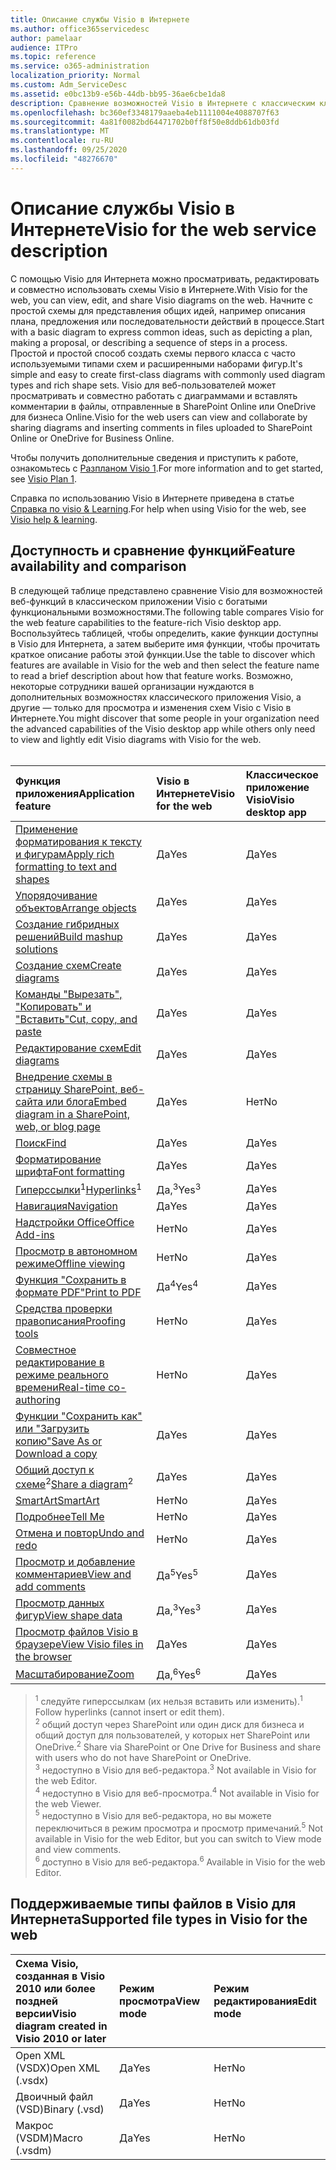 ```yaml
---
title: Описание службы Visio в Интернете
ms.author: office365servicedesc
author: pamelaar
audience: ITPro
ms.topic: reference
ms.service: o365-administration
localization_priority: Normal
ms.custom: Adm_ServiceDesc
ms.assetid: e0bc13b9-e56b-44db-bb95-36ae6cbe1da8
description: Сравнение возможностей Visio в Интернете с классическим классическим приложением Visio.
ms.openlocfilehash: bc360ef3348179aaeba4eb1111004e4088707f63
ms.sourcegitcommit: 4a81f0082bd64471702b0ff8f50e8ddb61db03fd
ms.translationtype: MT
ms.contentlocale: ru-RU
ms.lasthandoff: 09/25/2020
ms.locfileid: "48276670"
---
```

# <a name="visio-for-the-web-service-description"></a><span data-ttu-id="3bd33-103">Описание службы Visio в Интернете</span><span class="sxs-lookup"><span data-stu-id="3bd33-103">Visio for the web service description</span></span>

<span data-ttu-id="3bd33-104">С помощью Visio для Интернета можно просматривать, редактировать и совместно использовать схемы Visio в Интернете.</span><span class="sxs-lookup"><span data-stu-id="3bd33-104">With Visio for the web, you can view, edit, and share Visio diagrams on the web.</span></span> <span data-ttu-id="3bd33-105">Начните с простой схемы для представления общих идей, например описания плана, предложения или последовательности действий в процессе.</span><span class="sxs-lookup"><span data-stu-id="3bd33-105">Start with a basic diagram to express common ideas, such as depicting a plan, making a proposal, or describing a sequence of steps in a process.</span></span> <span data-ttu-id="3bd33-106">Простой и простой способ создать схемы первого класса с часто используемыми типами схем и расширенными наборами фигур.</span><span class="sxs-lookup"><span data-stu-id="3bd33-106">It's simple and easy to create first-class diagrams with commonly used diagram types and rich shape sets.</span></span> <span data-ttu-id="3bd33-107">Visio для веб-пользователей может просматривать и совместно работать с диаграммами и вставлять комментарии в файлы, отправленные в SharePoint Online или OneDrive для бизнеса Online.</span><span class="sxs-lookup"><span data-stu-id="3bd33-107">Visio for the web users can view and collaborate by sharing diagrams and inserting comments in files uploaded to SharePoint Online or OneDrive for Business Online.</span></span>
  
<span data-ttu-id="3bd33-108">Чтобы получить дополнительные сведения и приступить к работе, ознакомьтесь с [Разпланом Visio 1](https://products.office.com/visio/visio-online).</span><span class="sxs-lookup"><span data-stu-id="3bd33-108">For more information and to get started, see [Visio Plan 1](https://products.office.com/visio/visio-online).</span></span>
  
<span data-ttu-id="3bd33-109">Справка по использованию Visio в Интернете приведена в статье [Справка по visio & Learning](https://support.office.com/visio).</span><span class="sxs-lookup"><span data-stu-id="3bd33-109">For help when using Visio for the web, see [Visio help & learning](https://support.office.com/visio).</span></span>
  
## <a name="feature-availability-and-comparison"></a><span data-ttu-id="3bd33-110">Доступность и сравнение функций</span><span class="sxs-lookup"><span data-stu-id="3bd33-110">Feature availability and comparison</span></span>

<span data-ttu-id="3bd33-111">В следующей таблице представлено сравнение Visio для возможностей веб-функций в классическом приложении Visio с богатыми функциональными возможностями.</span><span class="sxs-lookup"><span data-stu-id="3bd33-111">The following table compares Visio for the web feature capabilities to the feature-rich Visio desktop app.</span></span> <span data-ttu-id="3bd33-112">Воспользуйтесь таблицей, чтобы определить, какие функции доступны в Visio для Интернета, а затем выберите имя функции, чтобы прочитать краткое описание работы этой функции.</span><span class="sxs-lookup"><span data-stu-id="3bd33-112">Use the table to discover which features are available in Visio for the web and then select the feature name to read a brief description about how that feature works.</span></span> <span data-ttu-id="3bd33-113">Возможно, некоторые сотрудники вашей организации нуждаются в дополнительных возможностях классического приложения Visio, а другие — только для просмотра и изменения схем Visio с Visio в Интернете.</span><span class="sxs-lookup"><span data-stu-id="3bd33-113">You might discover that some people in your organization need the advanced capabilities of the Visio desktop app while others only need to view and lightly edit Visio diagrams with Visio for the web.</span></span><br><br> 
  
| <span data-ttu-id="3bd33-114">Функция приложения</span><span class="sxs-lookup"><span data-stu-id="3bd33-114">Application feature</span></span> | <span data-ttu-id="3bd33-115">Visio в Интернете</span><span class="sxs-lookup"><span data-stu-id="3bd33-115">Visio for the web</span></span> | <span data-ttu-id="3bd33-116">Классическое приложение Visio</span><span class="sxs-lookup"><span data-stu-id="3bd33-116">Visio desktop app</span></span> |
|:-----|:-----|:-----|
|[<span data-ttu-id="3bd33-117">Применение форматирования к тексту и фигурам</span><span class="sxs-lookup"><span data-stu-id="3bd33-117">Apply rich formatting to text and shapes</span></span>](visio-online.md#apply-rich-formatting-to-text-and-shapes) <br/> |<span data-ttu-id="3bd33-118">Да</span><span class="sxs-lookup"><span data-stu-id="3bd33-118">Yes</span></span>  <br/> |<span data-ttu-id="3bd33-119">Да</span><span class="sxs-lookup"><span data-stu-id="3bd33-119">Yes</span></span>  <br/> |
|[<span data-ttu-id="3bd33-120">Упорядочивание объектов</span><span class="sxs-lookup"><span data-stu-id="3bd33-120">Arrange objects</span></span>](visio-online.md#arrange-objects) <br/> |<span data-ttu-id="3bd33-121">Да</span><span class="sxs-lookup"><span data-stu-id="3bd33-121">Yes</span></span>  <br/> |<span data-ttu-id="3bd33-122">Да</span><span class="sxs-lookup"><span data-stu-id="3bd33-122">Yes</span></span>  <br/> |
|[<span data-ttu-id="3bd33-123">Создание гибридных решений</span><span class="sxs-lookup"><span data-stu-id="3bd33-123">Build mashup solutions</span></span>](visio-online.md#build-mashup-solutions) <br/> |<span data-ttu-id="3bd33-124">Да</span><span class="sxs-lookup"><span data-stu-id="3bd33-124">Yes</span></span>  <br/> |<span data-ttu-id="3bd33-125">Да</span><span class="sxs-lookup"><span data-stu-id="3bd33-125">Yes</span></span>  <br/> |
|[<span data-ttu-id="3bd33-126">Создание схем</span><span class="sxs-lookup"><span data-stu-id="3bd33-126">Create diagrams</span></span>](visio-online.md#create-diagrams) <br/> |<span data-ttu-id="3bd33-127">Да</span><span class="sxs-lookup"><span data-stu-id="3bd33-127">Yes</span></span>  <br/> |<span data-ttu-id="3bd33-128">Да</span><span class="sxs-lookup"><span data-stu-id="3bd33-128">Yes</span></span>  <br/> |
|[<span data-ttu-id="3bd33-129">Команды "Вырезать", "Копировать" и "Вставить"</span><span class="sxs-lookup"><span data-stu-id="3bd33-129">Cut, copy, and paste</span></span>](visio-online.md#cut-copy-and-paste) <br/> |<span data-ttu-id="3bd33-130">Да</span><span class="sxs-lookup"><span data-stu-id="3bd33-130">Yes</span></span>  <br/> |<span data-ttu-id="3bd33-131">Да</span><span class="sxs-lookup"><span data-stu-id="3bd33-131">Yes</span></span>  <br/> |
|[<span data-ttu-id="3bd33-132">Редактирование схем</span><span class="sxs-lookup"><span data-stu-id="3bd33-132">Edit diagrams</span></span>](visio-online.md#edit-diagrams) <br/> |<span data-ttu-id="3bd33-133">Да</span><span class="sxs-lookup"><span data-stu-id="3bd33-133">Yes</span></span>  <br/> |<span data-ttu-id="3bd33-134">Да</span><span class="sxs-lookup"><span data-stu-id="3bd33-134">Yes</span></span>  <br/> |
|[<span data-ttu-id="3bd33-135">Внедрение схемы в страницу SharePoint, веб-сайта или блога</span><span class="sxs-lookup"><span data-stu-id="3bd33-135">Embed diagram in a SharePoint, web, or blog page</span></span>](visio-online.md#embed-diagram-in-a-sharepoint-web-or-blog-page) <br/> |<span data-ttu-id="3bd33-136">Да</span><span class="sxs-lookup"><span data-stu-id="3bd33-136">Yes</span></span>  <br/> |<span data-ttu-id="3bd33-137">Нет</span><span class="sxs-lookup"><span data-stu-id="3bd33-137">No</span></span>  <br/> |
|[<span data-ttu-id="3bd33-138">Поиск</span><span class="sxs-lookup"><span data-stu-id="3bd33-138">Find</span></span>](visio-online.md#find) <br/> |<span data-ttu-id="3bd33-139">Да</span><span class="sxs-lookup"><span data-stu-id="3bd33-139">Yes</span></span>  <br/> |<span data-ttu-id="3bd33-140">Да</span><span class="sxs-lookup"><span data-stu-id="3bd33-140">Yes</span></span>  <br/> |
|[<span data-ttu-id="3bd33-141">Форматирование шрифта</span><span class="sxs-lookup"><span data-stu-id="3bd33-141">Font formatting</span></span>](visio-online.md#font-formatting) <br/> |<span data-ttu-id="3bd33-142">Да</span><span class="sxs-lookup"><span data-stu-id="3bd33-142">Yes</span></span>  <br/> |<span data-ttu-id="3bd33-143">Да</span><span class="sxs-lookup"><span data-stu-id="3bd33-143">Yes</span></span>  <br/> |
|<span data-ttu-id="3bd33-144">[Гиперссылки](visio-online.md#hyperlinks)<sup>1</sup></span><span class="sxs-lookup"><span data-stu-id="3bd33-144">[Hyperlinks](visio-online.md#hyperlinks)<sup>1</sup></span></span> <br/> |<span data-ttu-id="3bd33-145">Да,<sup>3</sup></span><span class="sxs-lookup"><span data-stu-id="3bd33-145">Yes<sup>3</sup></span></span> <br/> |<span data-ttu-id="3bd33-146">Да</span><span class="sxs-lookup"><span data-stu-id="3bd33-146">Yes</span></span>  <br/> |
|[<span data-ttu-id="3bd33-147">Навигация</span><span class="sxs-lookup"><span data-stu-id="3bd33-147">Navigation</span></span>](visio-online.md#navigation) <br/> |<span data-ttu-id="3bd33-148">Да</span><span class="sxs-lookup"><span data-stu-id="3bd33-148">Yes</span></span>  <br/> |<span data-ttu-id="3bd33-149">Да</span><span class="sxs-lookup"><span data-stu-id="3bd33-149">Yes</span></span>  <br/> |
|[<span data-ttu-id="3bd33-150">Надстройки Office</span><span class="sxs-lookup"><span data-stu-id="3bd33-150">Office Add-ins</span></span>](visio-online.md#office-add-ins) <br/> |<span data-ttu-id="3bd33-151">Нет</span><span class="sxs-lookup"><span data-stu-id="3bd33-151">No</span></span>  <br/> |<span data-ttu-id="3bd33-152">Да</span><span class="sxs-lookup"><span data-stu-id="3bd33-152">Yes</span></span>  <br/> |
|[<span data-ttu-id="3bd33-153">Просмотр в автономном режиме</span><span class="sxs-lookup"><span data-stu-id="3bd33-153">Offline viewing</span></span>](visio-online.md#offline-viewing) <br/> |<span data-ttu-id="3bd33-154">Нет</span><span class="sxs-lookup"><span data-stu-id="3bd33-154">No</span></span>  <br/> |<span data-ttu-id="3bd33-155">Да</span><span class="sxs-lookup"><span data-stu-id="3bd33-155">Yes</span></span>  <br/> |
|[<span data-ttu-id="3bd33-156">Функция "Сохранить в формате PDF"</span><span class="sxs-lookup"><span data-stu-id="3bd33-156">Print to PDF</span></span>](visio-online.md#print-to-pdf) <br/> |<span data-ttu-id="3bd33-157">Да<sup>4</sup></span><span class="sxs-lookup"><span data-stu-id="3bd33-157">Yes<sup>4</sup></span></span> <br/> |<span data-ttu-id="3bd33-158">Да</span><span class="sxs-lookup"><span data-stu-id="3bd33-158">Yes</span></span>  <br/> |
|[<span data-ttu-id="3bd33-159">Средства проверки правописания</span><span class="sxs-lookup"><span data-stu-id="3bd33-159">Proofing tools</span></span>](visio-online.md#proofing-tools) <br/> |<span data-ttu-id="3bd33-160">Нет</span><span class="sxs-lookup"><span data-stu-id="3bd33-160">No</span></span>  <br/> |<span data-ttu-id="3bd33-161">Да</span><span class="sxs-lookup"><span data-stu-id="3bd33-161">Yes</span></span>  <br/> |
|[<span data-ttu-id="3bd33-162">Совместное редактирование в режиме реального времени</span><span class="sxs-lookup"><span data-stu-id="3bd33-162">Real-time co-authoring</span></span>](visio-online.md#real-time-co-authoring) <br/> |<span data-ttu-id="3bd33-163">Нет</span><span class="sxs-lookup"><span data-stu-id="3bd33-163">No</span></span>  <br/> |<span data-ttu-id="3bd33-164">Да</span><span class="sxs-lookup"><span data-stu-id="3bd33-164">Yes</span></span>  <br/> |
|[<span data-ttu-id="3bd33-165">Функции "Сохранить как" или "Загрузить копию"</span><span class="sxs-lookup"><span data-stu-id="3bd33-165">Save As or Download a copy</span></span>](visio-online.md#save-as-or-download-a-copy) <br/> |<span data-ttu-id="3bd33-166">Да</span><span class="sxs-lookup"><span data-stu-id="3bd33-166">Yes</span></span>  <br/> |<span data-ttu-id="3bd33-167">Да</span><span class="sxs-lookup"><span data-stu-id="3bd33-167">Yes</span></span>  <br/> |
|<span data-ttu-id="3bd33-168">[Общий доступ к схеме](visio-online.md#share-a-diagram)<sup>2</sup></span><span class="sxs-lookup"><span data-stu-id="3bd33-168">[Share a diagram](visio-online.md#share-a-diagram)<sup>2</sup></span></span> <br/> |<span data-ttu-id="3bd33-169">Да</span><span class="sxs-lookup"><span data-stu-id="3bd33-169">Yes</span></span>  <br/> |<span data-ttu-id="3bd33-170">Да</span><span class="sxs-lookup"><span data-stu-id="3bd33-170">Yes</span></span>  <br/> |
|[<span data-ttu-id="3bd33-171">SmartArt</span><span class="sxs-lookup"><span data-stu-id="3bd33-171">SmartArt</span></span>](visio-online.md#smartart) <br/> |<span data-ttu-id="3bd33-172">Нет</span><span class="sxs-lookup"><span data-stu-id="3bd33-172">No</span></span>  <br/> |<span data-ttu-id="3bd33-173">Да</span><span class="sxs-lookup"><span data-stu-id="3bd33-173">Yes</span></span>  <br/> |
|[<span data-ttu-id="3bd33-174">Подробнее</span><span class="sxs-lookup"><span data-stu-id="3bd33-174">Tell Me</span></span>](visio-online.md#tell-me) <br/> |<span data-ttu-id="3bd33-175">Нет</span><span class="sxs-lookup"><span data-stu-id="3bd33-175">No</span></span>  <br/> |<span data-ttu-id="3bd33-176">Да</span><span class="sxs-lookup"><span data-stu-id="3bd33-176">Yes</span></span>  <br/> |
|[<span data-ttu-id="3bd33-177">Отмена и повтор</span><span class="sxs-lookup"><span data-stu-id="3bd33-177">Undo and redo</span></span>](visio-online.md#undo-and-redo) <br/> |<span data-ttu-id="3bd33-178">Нет</span><span class="sxs-lookup"><span data-stu-id="3bd33-178">No</span></span>  <br/> |<span data-ttu-id="3bd33-179">Да</span><span class="sxs-lookup"><span data-stu-id="3bd33-179">Yes</span></span>  <br/> |
|[<span data-ttu-id="3bd33-180">Просмотр и добавление комментариев</span><span class="sxs-lookup"><span data-stu-id="3bd33-180">View and add comments</span></span>](visio-online.md#view-and-add-comments) <br/> |<span data-ttu-id="3bd33-181">Да<sup>5</sup></span><span class="sxs-lookup"><span data-stu-id="3bd33-181">Yes<sup>5</sup></span></span> <br/> |<span data-ttu-id="3bd33-182">Да</span><span class="sxs-lookup"><span data-stu-id="3bd33-182">Yes</span></span>  <br/> |
|[<span data-ttu-id="3bd33-183">Просмотр данных фигур</span><span class="sxs-lookup"><span data-stu-id="3bd33-183">View shape data</span></span>](visio-online.md#view-shape-data) <br/> |<span data-ttu-id="3bd33-184">Да,<sup>3</sup></span><span class="sxs-lookup"><span data-stu-id="3bd33-184">Yes<sup>3</sup></span></span> <br/> |<span data-ttu-id="3bd33-185">Да</span><span class="sxs-lookup"><span data-stu-id="3bd33-185">Yes</span></span>  <br/> |
|[<span data-ttu-id="3bd33-186">Просмотр файлов Visio в браузере</span><span class="sxs-lookup"><span data-stu-id="3bd33-186">View Visio files in the browser</span></span>](visio-online.md#view-visio-files-in-the-browser) <br/> |<span data-ttu-id="3bd33-187">Да</span><span class="sxs-lookup"><span data-stu-id="3bd33-187">Yes</span></span>  <br/> |<span data-ttu-id="3bd33-188">Да</span><span class="sxs-lookup"><span data-stu-id="3bd33-188">Yes</span></span>  <br/> |
|[<span data-ttu-id="3bd33-189">Масштабирование</span><span class="sxs-lookup"><span data-stu-id="3bd33-189">Zoom</span></span>](visio-online.md#zoom) <br/> |<span data-ttu-id="3bd33-190">Да,<sup>6</sup></span><span class="sxs-lookup"><span data-stu-id="3bd33-190">Yes<sup>6</sup></span></span> <br/> |<span data-ttu-id="3bd33-191">Да</span><span class="sxs-lookup"><span data-stu-id="3bd33-191">Yes</span></span>  <br/> |
   
> <span data-ttu-id="3bd33-192"><sup>1</sup> следуйте гиперссылкам (их нельзя вставить или изменить).</span><span class="sxs-lookup"><span data-stu-id="3bd33-192"><sup>1</sup> Follow hyperlinks (cannot insert or edit them).</span></span> 
<br/><span data-ttu-id="3bd33-193"><sup>2</sup> общий доступ через SharePoint или один диск для бизнеса и общий доступ для пользователей, у которых нет SharePoint или OneDrive.</span><span class="sxs-lookup"><span data-stu-id="3bd33-193"><sup>2</sup> Share via SharePoint or One Drive for Business and share with users who do not have SharePoint or OneDrive.</span></span> 
<br/> <span data-ttu-id="3bd33-194"><sup>3</sup> недоступно в Visio для веб-редактора.</span><span class="sxs-lookup"><span data-stu-id="3bd33-194"><sup>3</sup> Not available in Visio for the web Editor.</span></span>
<br/><span data-ttu-id="3bd33-195"><sup>4</sup> недоступно в Visio для веб-просмотра.</span><span class="sxs-lookup"><span data-stu-id="3bd33-195"><sup>4</sup> Not available in Visio for the web Viewer.</span></span> 
<br/><span data-ttu-id="3bd33-196"><sup>5</sup> недоступно в Visio для веб-редактора, но вы можете переключиться в режим просмотра и просмотр примечаний.</span><span class="sxs-lookup"><span data-stu-id="3bd33-196"><sup>5</sup> Not available in Visio for the web Editor, but you can switch to View mode and view comments.</span></span> 
<br/><span data-ttu-id="3bd33-197"><sup>6</sup> доступно в Visio для веб-редактора.</span><span class="sxs-lookup"><span data-stu-id="3bd33-197"><sup>6</sup> Available in Visio for the web Editor.</span></span> 
  
## <a name="supported-file-types-in-visio-for-the-web"></a><span data-ttu-id="3bd33-198">Поддерживаемые типы файлов в Visio для Интернета</span><span class="sxs-lookup"><span data-stu-id="3bd33-198">Supported file types in Visio for the web</span></span>

| <span data-ttu-id="3bd33-199">Схема Visio, созданная в Visio 2010 или более поздней версии</span><span class="sxs-lookup"><span data-stu-id="3bd33-199">Visio diagram created in Visio 2010 or later</span></span> | <span data-ttu-id="3bd33-200">Режим просмотра</span><span class="sxs-lookup"><span data-stu-id="3bd33-200">View mode</span></span> | <span data-ttu-id="3bd33-201">Режим редактирования</span><span class="sxs-lookup"><span data-stu-id="3bd33-201">Edit mode</span></span> |
|:-----|:-----|:-----|
|<span data-ttu-id="3bd33-202">Open XML (VSDX)</span><span class="sxs-lookup"><span data-stu-id="3bd33-202">Open XML (.vsdx)</span></span>  <br/> |<span data-ttu-id="3bd33-203">Да</span><span class="sxs-lookup"><span data-stu-id="3bd33-203">Yes</span></span>  <br/> |<span data-ttu-id="3bd33-204">Нет</span><span class="sxs-lookup"><span data-stu-id="3bd33-204">No</span></span>  <br/> |
|<span data-ttu-id="3bd33-205">Двоичный файл (VSD)</span><span class="sxs-lookup"><span data-stu-id="3bd33-205">Binary (.vsd)</span></span>  <br/> |<span data-ttu-id="3bd33-206">Да</span><span class="sxs-lookup"><span data-stu-id="3bd33-206">Yes</span></span>  <br/> |<span data-ttu-id="3bd33-207">Нет</span><span class="sxs-lookup"><span data-stu-id="3bd33-207">No</span></span>  <br/> |
|<span data-ttu-id="3bd33-208">Макрос (VSDM)</span><span class="sxs-lookup"><span data-stu-id="3bd33-208">Macro (.vsdm)</span></span>  <br/> |<span data-ttu-id="3bd33-209">Да</span><span class="sxs-lookup"><span data-stu-id="3bd33-209">Yes</span></span>  <br/> |<span data-ttu-id="3bd33-210">Нет</span><span class="sxs-lookup"><span data-stu-id="3bd33-210">No</span></span>  <br/> |
   

